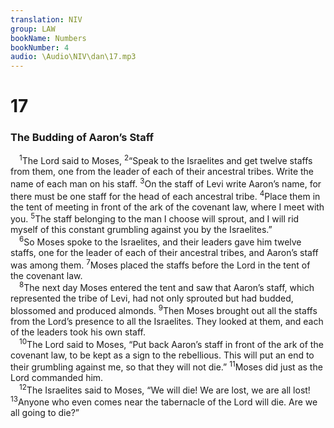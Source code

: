 ```yaml
---
translation: NIV
group: LAW
bookName: Numbers 
bookNumber: 4
audio: \Audio\NIV\dan\17.mp3
---
```


<div class="title"><h1>17</h1><h3>The Budding of Aaron’s Staff </h3></div>
<span class="verse dan_17_1"> <sup>1</sup>The Lord said to Moses, </span>
<span class="verse dan_17_2"><sup>2</sup>“Speak to the Israelites and get twelve staffs from them, one from the leader of each of their ancestral tribes. Write the name of each man on his staff. </span>
<span class="verse dan_17_3"><sup>3</sup>On the staff of Levi write Aaron’s name, for there must be one staff for the head of each ancestral tribe. </span>
<span class="verse dan_17_4"><sup>4</sup>Place them in the tent of meeting in front of the ark of the covenant law, where I meet with you. </span>
<span class="verse dan_17_5"><sup>5</sup>The staff belonging to the man I choose will sprout, and I will rid myself of this constant grumbling against you by the Israelites.” <br/></span>
<span class="verse dan_17_6"> <sup>6</sup>So Moses spoke to the Israelites, and their leaders gave him twelve staffs, one for the leader of each of their ancestral tribes, and Aaron’s staff was among them. </span>
<span class="verse dan_17_7"><sup>7</sup>Moses placed the staffs before the Lord in the tent of the covenant law. <br/></span>
<span class="verse dan_17_8"> <sup>8</sup>The next day Moses entered the tent and saw that Aaron’s staff, which represented the tribe of Levi, had not only sprouted but had budded, blossomed and produced almonds. </span>
<span class="verse dan_17_9"><sup>9</sup>Then Moses brought out all the staffs from the Lord’s presence to all the Israelites. They looked at them, and each of the leaders took his own staff. <br/></span>
<span class="verse dan_17_10"> <sup>10</sup>The Lord said to Moses, “Put back Aaron’s staff in front of the ark of the covenant law, to be kept as a sign to the rebellious. This will put an end to their grumbling against me, so that they will not die.” </span>
<span class="verse dan_17_11"><sup>11</sup>Moses did just as the Lord commanded him. <br/></span>
<span class="verse dan_17_12"> <sup>12</sup>The Israelites said to Moses, “We will die! We are lost, we are all lost! </span>
<span class="verse dan_17_13"><sup>13</sup>Anyone who even comes near the tabernacle of the Lord will die. Are we all going to die?” <br/></span>
